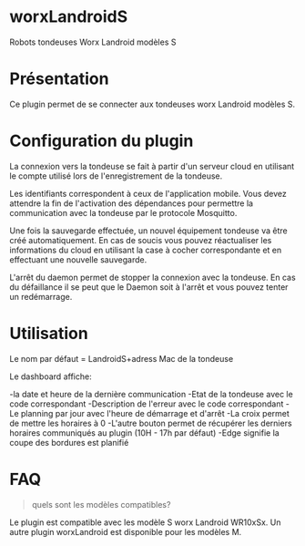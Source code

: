 # worxLandroidS

Robots tondeuses Worx Landroid modèles S

# Présentation
Ce plugin permet de se connecter aux tondeuses worx Landroid modèles S.

# Configuration du plugin

La connexion vers la tondeuse se fait à partir d'un serveur cloud en utilisant le compte utilisé lors de l'enregistrement de la tondeuse.

Les identifiants correspondent à ceux de l'application mobile. Vous devez attendre la fin de l'activation des dépendances pour permettre la communication avec la tondeuse par le protocole Mosquitto.

Une fois la sauvegarde effectuée, un nouvel équipement tondeuse va être créé automatiquement. En cas de soucis vous pouvez réactualiser les informations du cloud en utilisant la case à cocher correspondante et en effectuant une nouvelle sauvegarde.

L'arrêt du daemon permet de stopper la connexion avec la tondeuse. En cas du défaillance il se peut que le Daemon soit à l'arrêt et vous pouvez tenter un redémarrage.

# Utilisation

Le nom par défaut = LandroidS+adress Mac de la tondeuse

Le dashboard affiche:

-la date et heure de la dernière communication
-Etat de la tondeuse avec le code correspondant
-Description de l'erreur avec le code correspondant
-Le planning par jour avec l'heure de démarrage et d'arrêt
-La croix permet de mettre les horaires à 0
-L'autre bouton permet de récupérer les derniers horaires communiqués au plugin (10H - 17h par défaut)
-Edge signifie la coupe des bordures est planifié

# FAQ

>quels sont les modèles compatibles?

Le plugin est compatible avec les modèle S worx Landroid WR10xSx. Un autre plugin worxLandroid est disponible pour les modèles M.
